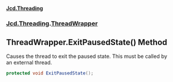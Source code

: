 #### [Jcd.Threading](index.md 'index')
### [Jcd.Threading](Jcd.Threading.md 'Jcd.Threading').[ThreadWrapper](Jcd.Threading.ThreadWrapper.md 'Jcd.Threading.ThreadWrapper')

## ThreadWrapper.ExitPausedState() Method

Causes the thread to exit the paused state. This must be called by  
an external thread.

```csharp
protected void ExitPausedState();
```